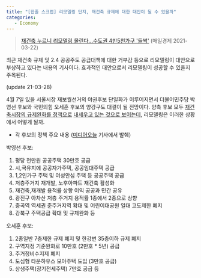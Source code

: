 ```yaml
---
title: "[한줄 스크랩] 리모델링 단지, 재건축 규제에 대한 대안이 될 수 있을까"
categories:
   - Economy
---
```


> [재건축 누르니 리모델링 몰린다…수도권 4만5천가구 '들썩'][1] (매일경제 2021-03-22)

최근 재건축 규제 및 2.4 공공주도 공급대책에 대한 거부감 등으로 리모델링이 대안으로 부상하고 있다는 내용의 기사이다.
효과적인 대안으로서 리모델링이 성공할 수 있을지 주목된다.

(update 21-03-28)

4월 7일 있을 서울시장 재보궐선거의 야권후보 단일화가 이루어지면서 더불어민주당 박영선 후보와 국민의힘 오세훈 후보의 양강구도 대결이 될 전망이다.
양측 후보 모두 [재건축시장의 규제완화를 정책으로][2] [내세우고 있는 것으로 보이는데][3],
리모델링은 이러한 상황에서 어떻게 될까.

* 각 후보의 정책 주요 내용 ([미디어오늘][2] 기사에서 발췌)

박영선 후보:

1. 평당 천만원 공공주택 30만호 공급
2. 시,국유지에 공공자가주택, 공공임대주택 공급
3. 1,2인가구 주택 및 여성안심 주택 등 공공주택 공급
4. 저층주거지 재개발, 노후아파트 재건축 활성화
5. 재건축,재개발 용적률 상향 이익 공공과 민간 공유
6. 광진구 아차산 저층 주거지 용적률 1종에서 2종으로 상향
7. 중곡역 역세권 준주거지역 확대 및 어린이대공원 일대 고도제한 폐지
8. 강북구 주택공급 확대 및 규제완화 등

오세훈 후보:

1. 2종일반 7층제한 규제 폐지 및 한강변 35층이하 규제 폐지
2. 구역지정 기준완화로 10만호 (2만호 * 5년) 공급
3. 주거정비수지제 폐지
4. 도심형 타운하우스 모아주택 도입 (3만호 공급)
5. 상생주택(장기전세주택) 7만호 공급 등



[1]: https://www.mk.co.kr/news/realestate/view/2021/03/267695/
[2]: http://www.mediatoday.co.kr/news/articleView.html?idxno=212603
[3]: https://www.donga.com/news/Politics/article/all/20210328/106122958/1